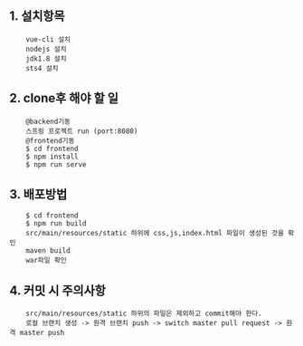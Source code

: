 ## 1. 설치항목<br/>
		vue-cli 설치
		nodejs 설치
		jdk1.8 설치
		sts4 설치
		
## 2. clone후 해야 할 일<br/>
		@backend기동
		스프링 프로젝트 run (port:8080)
		@frontend기동
		$ cd frontend
		$ npm install
		$ npm run serve
		
## 3. 배포방법<br/>
		$ cd frontend
		$ npm run build
		src/main/resources/static 하위에 css,js,index.html 파일이 생성된 것을 확인
		maven build
		war파일 확인
		
## 4. 커밋 시 주의사항<br/>
		src/main/resources/static 하위의 파일은 제외하고 commit해야 한다.
		로컬 브랜치 생성 -> 원격 브랜치 push -> switch master pull request -> 원격 master push